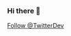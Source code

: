 ### Hi there 👋

<!--
**DhruvSingla003/DhruvSingla003** is a ✨ _special_ ✨ repository because its `README.md` (this file) appears on your GitHub profile.

Here are some ideas to get you started:

- 🔭 I’m currently working on ...
- 🌱 I’m currently learning ...
- 👯 I’m looking to collaborate on ...
- 🤔 I’m looking for help with ...
- 💬 Ask me about ...
- 📫 How to reach me: ...
- 😄 Pronouns: ...
- ⚡ Fun fact: ...
-->

<a class="twitter-follow-button"
  href="https://twitter.com/TwitterDev"
  data-size="large">
Follow @TwitterDev</a>
